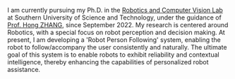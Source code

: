 I am currently pursuing my Ph.D. in the [Robotics and Computer Vision Lab](https://rcvlab.eee.sustech.edu.cn/) at Southern University of Science and Technology, under the guidance of [Prof. Hong ZHANG](https://scholar.google.com/citations?hl=en&user=J7UkpAIAAAAJ&view_op=list_works&sortby=pubdate), since September 2022. My research is centered around Robotics, with a special focus on robot perception and decision making. At present, I am developing a 'Robot Person Following' system, enabling the robot to follow/accompany the user consistently and naturally. The ultimate goal of this system is to enable robots to exhibit reliability and contextual intelligence, thereby enhancing the capabilities of personalized robot assistance.
